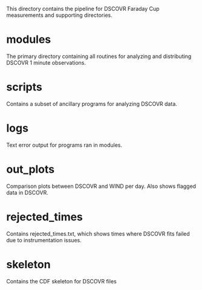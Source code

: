 This directory contains the pipeline for DSCOVR Faraday Cup measurements and supporting directories.

modules
==============
The primary directory containing all routines for analyzing and distributing DSCOVR 1 minute observations. 

scripts
==============
Contains a subset of ancillary programs for analyzing DSCOVR data.

logs
==============
Text error output for programs ran in modules.

out_plots
==============
Comparison plots between DSCOVR and WIND per day. Also shows flagged data in DSCOVR.

rejected_times
==============
Contains rejected_times.txt, which shows times where DSCOVR fits failed due to instrumentation issues.

skeleton
==============
Contains the CDF skeleton for DSCOVR files
